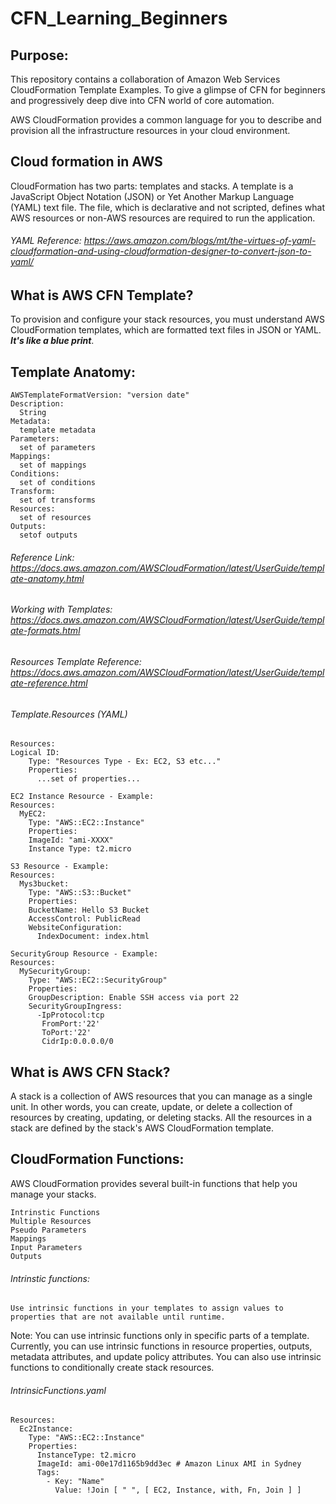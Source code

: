 # CFN_Learning_Beginners
   
## Purpose: 
This repository contains a collaboration of Amazon Web Services CloudFormation Template Examples. To give a glimpse of CFN for beginners and progressively deep dive into CFN world of core automation.  

AWS CloudFormation provides a common language for you to describe and provision all the infrastructure resources in your cloud environment.

## Cloud formation in AWS
CloudFormation has two parts: templates and stacks. A template is a JavaScript Object Notation (JSON) or Yet Another Markup Language (YAML) text file. The file, which is declarative and not scripted, defines what AWS resources or non-AWS resources are required to run the application.

###### YAML Reference: https://aws.amazon.com/blogs/mt/the-virtues-of-yaml-cloudformation-and-using-cloudformation-designer-to-convert-json-to-yaml/

## What is AWS CFN Template?
To provision and configure your stack resources, you must understand AWS CloudFormation templates, which are formatted text files in JSON or YAML. **_It's like a blue print_**. 

## Template Anatomy:
```
AWSTemplateFormatVersion: "version date"
Description:
  String
Metadata:
  template metadata
Parameters:
  set of parameters
Mappings:
  set of mappings
Conditions:
  set of conditions
Transform:
  set of transforms
Resources:
  set of resources
Outputs:
  setof outputs
```

###### Reference Link: https://docs.aws.amazon.com/AWSCloudFormation/latest/UserGuide/template-anatomy.html

###### Working with Templates: https://docs.aws.amazon.com/AWSCloudFormation/latest/UserGuide/template-formats.html

###### Resources Template Reference: https://docs.aws.amazon.com/AWSCloudFormation/latest/UserGuide/template-reference.html

###### Template.Resources (YAML)

```
Resources:
Logical ID:
	Type: "Resources Type - Ex: EC2, S3 etc..."
	Properties:
	  ...set of properties...
```
```
EC2 Instance Resource - Example:
Resources:
  MyEC2:
    Type: "AWS::EC2::Instance"
    Properties:
	ImageId: "ami-XXXX"
	Instance Type: t2.micro
```
```
S3 Resource - Example:
Resources:
  Mys3bucket:
    Type: "AWS::S3::Bucket"
    Properties:
	BucketName: Hello S3 Bucket
	AccessControl: PublicRead
	WebsiteConfiguration:
	  IndexDocument: index.html
```
```
SecurityGroup Resource - Example:
Resources:
  MySecurityGroup:
    Type: "AWS::EC2::SecurityGroup"
    Properties:
	GroupDescription: Enable SSH access via port 22
	SecurityGroupIngress: 
	  -IpProtocol:tcp
	   FromPort:'22'
	   ToPort:'22'
	   CidrIp:0.0.0.0/0 
```

## What is AWS CFN Stack?
A stack is a collection of AWS resources that you can manage as a single unit. In other words, you can create, update, or delete a collection of resources by creating, updating, or deleting stacks. All the resources in a stack are defined by the stack's AWS CloudFormation template.


## CloudFormation Functions:

AWS CloudFormation provides several built-in functions that help you manage your stacks. 

```
Intrinstic Functions
Multiple Resources
Pseudo Parameters
Mappings
Input Parameters
Outputs
```

###### Intrinstic functions:
	Use intrinsic functions in your templates to assign values to properties that are not available until runtime.

Note: You can use intrinsic functions only in specific parts of a template. Currently, you can use intrinsic functions in resource properties, outputs, metadata attributes, and update policy attributes. You can also use intrinsic functions to conditionally create stack resources.


###### IntrinsicFunctions.yaml

```
Resources:
  Ec2Instance:
    Type: "AWS::EC2::Instance"
    Properties:
      InstanceType: t2.micro
      ImageId: ami-00e17d1165b9dd3ec # Amazon Linux AMI in Sydney
      Tags:
        - Key: "Name"
          Value: !Join [ " ", [ EC2, Instance, with, Fn, Join ] ]
```
